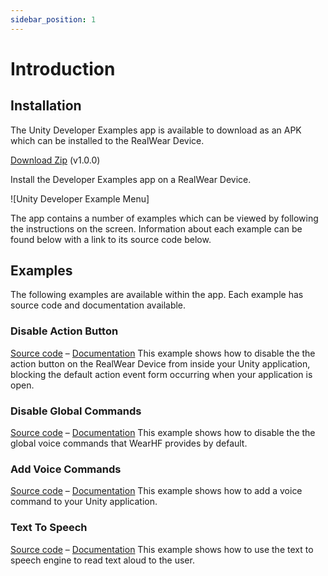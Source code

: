 ```yaml
---
sidebar_position: 1
---
```


# Introduction

## Installation

The Unity Developer Examples app is available to download as an APK which can be installed to the RealWear Device.

[Download Zip](https://realwear.box.com/shared/static/wpb87tdumoyoqig3xj1juoqpadb8avu2.zip) (v1.0.0)

Install the Developer Examples app on a RealWear Device.

![Unity Developer Example Menu]

The app contains a number of examples which can be viewed by following the instructions on the screen. Information about each example can be found below with a link to its source code below.

## Examples

The following examples are available within the app. Each example has source code and documentation available.

### Disable Action Button

[Source code](https://github.com/realwear/Developer-Examples-Unity/blob/master/Assets/Scripts/Examples/ActionButton.cs) – [Documentation](action-button.md)
This example shows how to disable the the action button on the RealWear Device from inside your Unity application, blocking the default action event form occurring when your application is open.

### Disable Global Commands

[Source code](https://github.com/realwear/Developer-Examples-Unity/blob/master/Assets/Scripts/Examples/GlobalCommands.cs) – [Documentation](./global-commands.md)
This example shows how to disable the the global voice commands that WearHF provides by default.

### Add Voice Commands

[Source code](https://github.com/realwear/Developer-Examples-Unity/blob/master/Assets/Scripts/Examples/AddCommands.cs) – [Documentation](./voice-commands.md)
This example shows how to add a voice command to your Unity application.

### Text To Speech

[Source code](https://github.com/realwear/Developer-Examples-Unity/blob/master/Assets/Scripts/Examples/TextToSpeech.cs) – [Documentation](./text-to-speech.md)
This example shows how to use the text to speech engine to read text aloud to the user.
